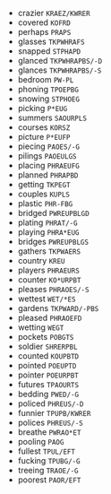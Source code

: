 * crazier `KRAEZ/KWRER`
* covered `KOFRD`
* perhaps `PRAPS`
* glasses `TKPWHRAFS`
* snapped `STPHAPD`
* glanced `TKPWHRAPBS/-D`
* glances `TKPWHRAPBS/-S`
* bedroom `PW-PL`
* phoning `TPOEPBG`
* snowing `STPHOEG`
* picking `P*EUG`
* summers `SAOURPLS`
* courses `KORSZ`
* picture `P*EUFP`
* piecing `PAOES/-G`
* pilings `PAOEULGS`
* placing `PHRAEUFG`
* planned `PHRAPBD`
* getting `TKPEGT`
* couples `KUPLS`
* plastic `PHR-FBG`
* bridged `PWREUPBLGD`
* plating `PHRAT/-G`
* playing `PHRA*EUG`
* bridges `PWREUPBLGS`
* gathers `TKPWAERS`
* country `KREU`
* players `PHRAEURS`
* counter `KO*URPBT`
* pleases `PHRAOES/-S`
* wettest `WET/*ES`
* gardens `TKPWARD/-PBS`
* pleased `PHRAOEFD`
* wetting `WEGT`
* pockets `POBGTS`
* soldier `SHRERPBL`
* counted `KOUPBTD`
* pointed `POEUPTD`
* pointer `POEURPBT`
* futures `TPAOURTS`
* bedding `PWED/-G`
* policed `PHREUS/-D`
* funnier `TPUPB/KWRER`
* polices `PHREUS/-S`
* breathe `PWRAO*ET`
* pooling `PAOG`
* fullest `TPUL/EFT`
* fucking `TPUBG/-G`
* treeing `TRAOE/-G`
* poorest `PAOR/EFT`
